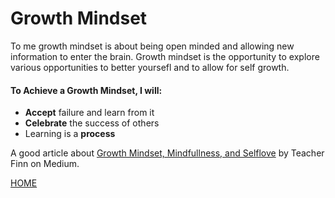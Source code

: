# Growth Mindset

To me growth mindset is about being open minded and allowing new information to enter the brain. Growth mindset is the opportunity to explore various opportunities to better yoursefl and to allow for self growth.

#### To Achieve a Growth Mindset, I will:

- **Accept** failure and learn from it
- **Celebrate** the success of others
- Learning is a **process**

A good article about [Growth Mindset, Mindfullness, and Selflove](https://medium.com/@teacher_finn/growth-mindset-mindfulness-and-self-love-4ef6a4d1210d) by Teacher Finn on Medium.


[HOME](README.md)
